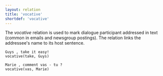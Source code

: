 ```yaml
---
layout: relation
title: 'vocative'
shortdef: 'vocative'
---
```


The *vocative* relation is used to mark dialogue participant addressed in text (common in emails and newsgroup postings). The relation links the addressee's name to its host sentence.

~~~ sdparse
Guys , take it easy!
vocative(take, Guys)
~~~

~~~ sdparse
Marie , comment vas - tu ?
vocative(vas, Marie)
~~~

